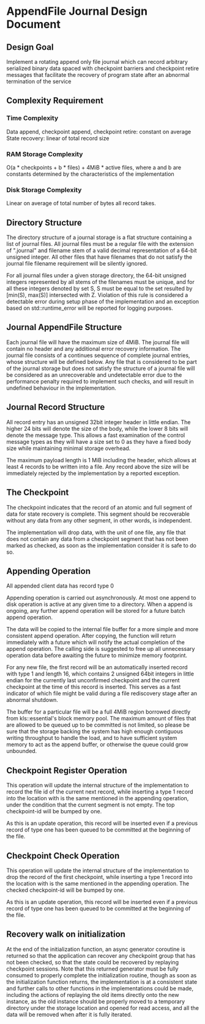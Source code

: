 # AppendFile Journal Design Document

## Design Goal

Implement a rotating append only file journal which can record arbitrary serialized binary data spaced with checkpoint
barriers and checkpoint retire messages that facilitate the recovery of program state after an abnormal termination of
the service

## Complexity Requirement

### Time Complexity

Data append, checkpoint append, checkpoint retire: constant on average State recovery: linear of total record size

### RAM Storage Complexity

O(a * checkpoints + b * files) + 4MiB * active files, where a and b are constants determined by the characteristics of
the implementation

### Disk Storage Complexity

Linear on average of total number of bytes all record takes.

## Directory Structure

The directory structure of a journal storage is a flat structure containing a list of journal files. All journal files
must be a regular file with the extension of ".journal" and filename stem of a valid decimal representation of a 64-bit
unsigned integer. All other files that have filenames that do not satisfy the journal file filename requirement will be
silently ignored.

For all journal files under a given storage directory, the 64-bit unsigned integers represented by all stems of the
filenames must be unique, and for all these integers denoted by set S, S must be equal to the set resulted by \[min(S),
max(S)\] intersected with Z. Violation of this rule is considered a detectable error during setup phase of the
implementation and an exception based on std::runtime_error will be reported for logging purposes.

## Journal AppendFile Structure

Each journal file will have the maximum size of 4MiB. The journal file will contain no header and any additional error
recovery information. The journal file consists of a continues sequence of complete journal entries, whose structure
will be defined below. Any file that is considered to be part of the journal storage but does not satisfy the structure
of a journal file will be considered as an unrecoverable and undetectable error due to the performance penalty required
to implement such checks, and will result in undefined behaviour in the implementation.

## Journal Record Structure

All record entry has an unsigned 32bit integer header in little endian. The higher 24 bits will denote the size of the
body, while the lower 8 bits will denote the message type. This allows a fast examination of the control message types
as they will have a size set to 0 as they have a fixed body size while maintaining minimal storage overhead.

The maximum payload length is 1 MiB including the header, which allows at least 4 records to be written into a file. Any
record above the size will be immediately rejected by the implementation by a reported exception.

## The Checkpoint

The checkpoint indicates that the record of an atomic and full segment of data for state recovery is complete. This
segment should be recoverable without any data from any other segment, in other words, is independent.

The implementation will drop data, with the unit of one file, any file that does not contain any data from a checkpoint
segment that has not been marked as checked, as soon as the implementation consider it is safe to do so.

## Appending Operation

All appended client data has record type 0

Appending operation is carried out asynchronously. At most one append to disk operation is active at any given time to a
directory. When a append is ongoing, any further append operation will be stored for a future batch append operation.

The data will be copied to the internal file buffer for a more simple and more consistent append operation. After
copying, the function will return immediately with a future which will notify the actual completion of the append
operation. The calling side is suggested to free up all unnecessary operation data before awaiting the future to
minimize memory footprint.

For any new file, the first record will be an automatically inserted record with type 1 and length 16, which contains 2
unsigned 64bit integers in little endian for the currently last unconfirmed checkpoint and the current checkpoint at the
time of this record is inserted. This serves as a fast indicator of which file might be valid during a file rediscovery
stage after an abnormal shutdown.

The buffer for a particular file will be a full 4MiB region borrowed directly from kls::essential's block memory pool.
The maximum amount of files that are allowed to be queued up to be committed is not limited, so please be sure that the
storage backing the system has high enough contiguous writing throughput to handle the load, and to have sufficient
system memory to act as the append buffer, or otherwise the queue could grow unbounded.

## Checkpoint Register Operation

This operation will update the internal structure of the implementation to record the file id of the current next
record, while inserting a type 1 record into the location with is the same mentioned in the appending operation, under
the condition that the current segment is not empty. The top checkpoint-id will be bumped by one.

As this is an update operation, this record will be inserted even if a previous record of type one has been queued to be
committed at the beginning of the file.

## Checkpoint Check Operation

This operation will update the internal structure of the implementation to drop the record of the first checkpoint,
while inserting a type 1 record into the location with is the same mentioned in the appending operation. The checked
checkpoint-id will be bumped by one.

As this is an update operation, this record will be inserted even if a previous record of type one has been queued to be
committed at the beginning of the file.

## Recovery walk on initialization

At the end of the initialization function, an async generator coroutine is returned so that the application can recover
any checkpoint group that has not been checked, so that the state could be recovered by replaying checkpoint sessions.
Note that this returned generator must be fully consumed to properly complete the initialization routine, though as soon
as the initialization function returns, the implementation is at a consistent state and further calls to other functions
in the implementations could be made, including the actions of replaying the old items directly onto the new instance,
as the old instance should be properly moved to a temporary directory under the storage location and opened for read
access, and all the data will be removed when after it is fully iterated.
